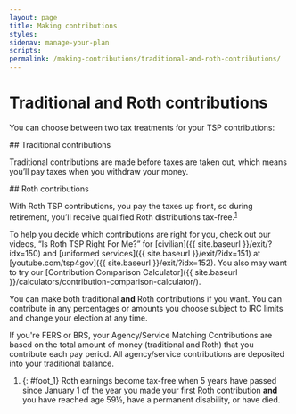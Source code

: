 ```yaml
---
layout: page
title: Making contributions
styles:
sidenav: manage-your-plan
scripts:
permalink: /making-contributions/traditional-and-roth-contributions/
---
```


# Traditional and Roth contributions

You can choose between two tax treatments for your TSP contributions:

<div class="usa-grid-full flex-grid">
  <div class="usa-width-one-half">
  <div class="usa-alert">
  <div class="usa-alert-body" markdown="1">
## Traditional contributions

Traditional contributions
are made before taxes are
taken out, which means you’ll
pay taxes when you withdraw
your money.
</div>
</div>
  </div>
  <div class="usa-width-one-half">
  <div class="usa-alert">
  <div class="usa-alert-body" markdown="1">
## Roth contributions

With Roth TSP contributions, you pay the taxes up front, so during retirement, you’ll receive qualified Roth distributions tax-free.<sup>[1](#foot_1)</sup>
</div>
</div>
</div>
</div>

To help you decide which contributions are right for you, check out our videos, “Is Roth TSP Right For Me?” for [civilian]({{ site.baseurl }}/exit/?idx=150) and [uniformed services]({{ site.baseurl }}/exit/?idx=151) at [youtube.com/tsp4gov]({{ site.baseurl }}/exit/?idx=152).  You also may want to try our [Contribution Comparison Calculator]({{ site.baseurl }}/calculators/contribution-comparison-calculator/).

You can make both traditional **and** Roth contributions if you want. You can contribute in any percentages or amounts you choose subject to IRC limits and change your election at any time.

If you're FERS or BRS, your Agency/Service Matching Contributions are based on the total amount of money (traditional and Roth) that you contribute each pay period. All agency/service contributions are deposited into your traditional balance.

<section id="footnotes" markdown="1">


1. {: #foot_1} Roth earnings become tax-free when 5 years have passed since January 1 of the year you made your first Roth contribution **and** you have reached age 59½, have a permanent disability, or have died.

</section>
